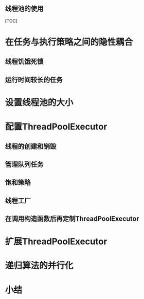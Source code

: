 线程池的使用
---
[TOC]

# 在任务与执行策略之间的隐性耦合
## 线程饥饿死锁
## 运行时间较长的任务

# 设置线程池的大小

# 配置ThreadPoolExecutor
## 线程的创建和销毁
## 管理队列任务
## 饱和策略
## 线程工厂
## 在调用构造函数后再定制ThreadPoolExecutor

# 扩展ThreadPoolExecutor

# 递归算法的并行化

# 小结